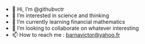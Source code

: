 - 👋 Hi, I’m @githubvctr
- 👀 I’m interested in science and thinking
- 🌱 I’m currently learning financial mathematics 
- 💞️ I’m looking to collaborate on whatever interesting 
- 📫 How to reach me : barnavictor@yahoo.fr

<!---
githubvctr/githubvctr is a ✨ special ✨ repository because its `README.md` (this file) appears on your GitHub profile.
You can click the Preview link to take a look at your changes.
--->
